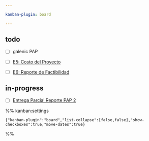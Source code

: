 ```yaml
---

kanban-plugin: board

---
```


## todo

- [ ] galenic PAP
- [ ] [E5: Costo del Proyecto](https://canvas.iteso.mx/courses/50976/assignments/1031870)
- [ ] [E6: Reporte de Factibilidad](https://canvas.iteso.mx/courses/50976/assignments/1031871)


## in-progress

- [ ] [Entrega Parcial Reporte PAP 2](https://canvas.iteso.mx/courses/50075/assignments/1001130)




%% kanban:settings
```
{"kanban-plugin":"board","list-collapse":[false,false],"show-checkboxes":true,"move-dates":true}
```
%%